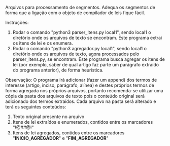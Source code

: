 Arquivos para processamento de segmentos.
Adequa os segmentos de forma que a ligação com o objeto de compilador de leis fique fácil.

Instruções:
1. Rodar o comando "python3 parser_itens.py local1", sendo local1 o diretório onde os arquivos de texto se encontram. Este programa extrai os itens de lei e os enumera.
2. Rodar o comando "python3 agregador.py local1", sendo local1 o diretório onde os arquivos de texto, agora processados pelo parser_itens.py, se encontram. Este programa busca agregar os itens de lei (por exemplo, saber de qual artigo faz parte um parágrafo extraído do programa anterior), de forma heurística.

Observação: O programa irá adicionar (fazer um append) dos termos de interesse (artigo, inciso, parágrafo, alínea) e destes próprios termos de forma agregada nos próprios arquivos, portanto recomenda-se utilizar uma cópia da pasta dos arquivos de texto pois o conteúdo original será adicionado dos termos extraídos. Cada arquivo na pasta será alterado e terá os seguintes conteúdos:
1. Texto original presente no arquivo
2. Itens de lei extraídos e enumerados, contidos entre os marcadores "!@#$%" e "%$#@!"
3. Itens de lei agregados, contidos entre os marcadores "__INICIO_AGREGADOR__" e "__FIM_AGREGADOR__"
